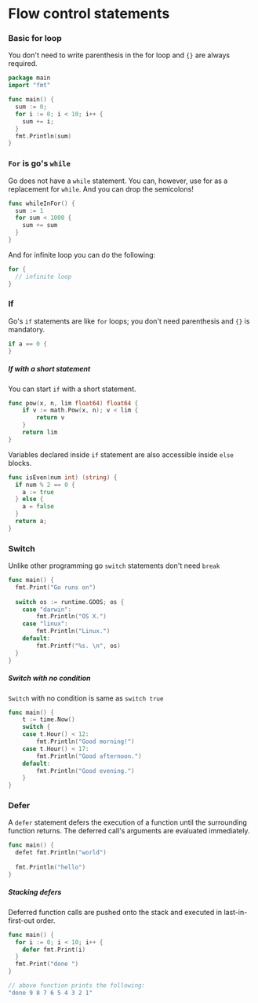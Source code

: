 # Flow control statements

### Basic for loop

You don't need to write parenthesis in the for loop and `{}` are always required.

```go
package main
import "fmt"

func main() {
  sum := 0;
  for i := 0; i < 10; i++ {
  	sum += i;
  }
  fmt.Println(sum)
}
```

### `For` is go's `while`

Go does not have a `while` statement. You can, however, use for as a replacement for `while`. And you can drop the semicolons!

```go
func whileInFor() {
  sum := 1
  for sum < 1000 {
  	sum += sum
  }
}
```

And for infinite loop you can do the following:

```go
for {
  // infinite loop
}
```

### If

Go's `if` statements are like `for` loops; you don't need parenthesis and `{}` is mandatory.

```go
if a == 0 {
}
```

##### If with a short statement

You can start `if` with a short statement.

```go
func pow(x, n, lim float64) float64 {
	if v := math.Pow(x, n); v < lim {
		return v
	}
	return lim
}
```

Variables declared inside `if` statement are also accessible inside `else` blocks.

```go
func isEven(num int) (string) {
  if num % 2 == 0 {
    a := true
  } else {
  	a = false
  }
  return a;
}
```

### Switch

Unlike other programming go `switch` statements don't need `break`

```go
func main() {
  fmt.Print("Go runs on")
  
  switch os := runtime.GOOS; os {
    case "darwin":
    	fmt.Println("OS X.")
    case "linux":
    	fmt.Println("Linux.")
  	default:
    	fmt.Printf("%s. \n", os)
  }
}
```

##### Switch with no condition

`Switch` with no condition is same as `switch true`

```go
func main() {
	t := time.Now()
	switch {
	case t.Hour() < 12:
		fmt.Println("Good morning!")
	case t.Hour() < 17:
		fmt.Println("Good afternoon.")
	default:
		fmt.Println("Good evening.")
	}
}
```

### Defer

A `defer` statement defers the execution of a function until the surrounding function returns. The deferred call's arguments are evaluated immediately.

```go
func main() {
  defet fmt.Println("world")
  
  fmt.Println("hello")
}
```

##### Stacking defers

Deferred function calls are pushed onto the stack and executed in last-in-first-out order.

```go
func main() {
  for i := 0; i < 10; i++ {
    defer fmt.Print(i)
  }
  fmt.Print("done ")
}

// above function prints the following:
"done 9 8 7 6 5 4 3 2 1"
```

